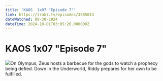 ```yaml
---
title: 'KAOS  1x07 "Episode 7"' 
link: https://trakt.tv/episodes/3585014
dateWatched: 09-30-2024
dateTime: 2024-10-01T03:05:26.000000Z
---
```

# KAOS  1x07 "Episode 7"

![](https://walter-r2.trakt.tv/images/episodes/003/585/014/screenshots/thumb/f14ada89f1.jpg)On Olympus, Zeus hosts a barbecue for the gods to watch a prophecy being defied. Down in the Underworld, Riddy prepares for her own to be fulfilled.